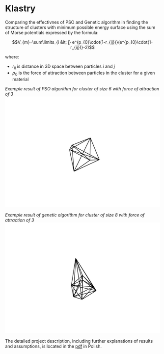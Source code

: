 # Klastry
Comparing the effectivnes of PSO and Genetic algorithm in finding the structure of clusters with minimum possible energy surface using the sum of Morse potentials expressed by the formula:

$$V_{m}=\sum\limits_{i &lt; j} e^{p_{0}\cdot(1-r_{ij})}(e^{p_{0}\cdot(1-r_{ij})}-2)$$

where:
* $r_{ij}$ is distance in 3D space between particles $i$ and $j$
* $p_0$ is the force of attraction between particles in the cluster for a given material


*Example result of PSO algorithm for cluster of size 6 with force of attraction of 3*
![1](gif/PSO_6_3.gif)


*Example result of genetic algorithm for cluster of size 8 with force of attraction of 3*
![2](gif/GEN2_8_3.gif)

 


The detailed project description, including further explanations of results and assumptions, is located in the [pdf](result.pdf) in Polish.
